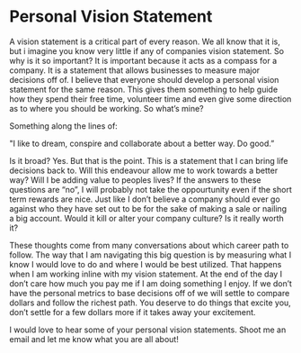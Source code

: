 # Personal Vision Statement

A vision statement is a critical part of every reason. We all know that it is, but i imagine you know very little if any of companies vision statement. So why is it so important? It is important because it acts as a compass for a company. It is a statement that allows businesses to measure major decisions off of. I believe that everyone should develop a personal vision statement for the same reason. This gives them something to help guide how they spend their free time, volunteer time and even give some direction as to where you should be working. So what’s mine?

Something along the lines of:

"I like to dream, conspire and collaborate about a better way. Do good.”

Is it broad? Yes. But that is the point. This is a statement that I can bring life decisions back to. Will this endeavour allow me to work towards a better way? Will I be adding value to peoples lives? If the answers to these questions are “no”, I will probably not take the oppourtunity even if the short term rewards are nice. Just like I don’t believe a company should ever go against who they have set out to be for the sake of making a sale or nailing a big account. Would it kill or alter your company culture? Is it really worth it?

These thoughts come from many conversations about which career path to follow. The way that I am navigating this big question is by measuring what I know I would love to do and where I would be best utilized. That happens when I am working inline with my vision statement. At the end of the day I don’t care how much you pay me if I am doing something I enjoy. If we don’t have the personal metrics to base decisions off of we will settle to compare dollars and follow the richest path. You deserve to do things that excite you, don’t settle for a few dollars more if it takes away your excitement.

I would love to hear some of your personal vision statements. Shoot me an email and let me know what you are all about!
